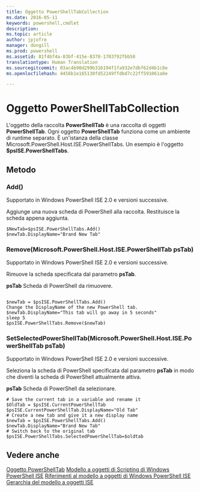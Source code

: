 ```yaml
---
title: Oggetto PowerShellTabCollection
ms.date: 2016-05-11
keywords: powershell,cmdlet
description: 
ms.topic: article
author: jpjofre
manager: dongill
ms.prod: powershell
ms.assetid: 81f4bf4a-83bf-415e-8378-1703792fbb58
translationtype: Human Translation
ms.sourcegitcommit: 03ac4b90d299b316194f1fa932e7dbf62d4b1c8e
ms.openlocfilehash: 4456b1e165130fd52249ffdbd7c22ff591061a8e

---
```


# Oggetto PowerShellTabCollection
  L'oggetto della raccolta **PowerShellTab** è una raccolta di oggetti **PowerShellTab**. Ogni oggetto **PowerShellTab** funziona come un ambiente di runtime separato. È un'istanza della classe Microsoft.PowerShell.Host.ISE.PowerShellTabs. Un esempio è l'oggetto **$psISE.PowerShellTabs**.

## Metodo

### Add\(\)
  Supportato in Windows PowerShell ISE 2.0 e versioni successive. 

 Aggiunge una nuova scheda di PowerShell alla raccolta. Restituisce la scheda appena aggiunta.

```
$NewTab=$psISE.PowerShellTabs.Add()
$newTab.DisplayName="Brand New Tab"
```

### Remove\(Microsoft.PowerShell.Host.ISE.PowerShellTab psTab\)
  Supportato in Windows PowerShell ISE 2.0 e versioni successive. 

 Rimuove la scheda specificata dal parametro **psTab**.

 **psTab**
 Scheda di PowerShell da rimuovere.

```

$newTab = $psISE.PowerShellTabs.Add()
Change the DisplayName of the new PowerShell tab. 
$newTab.DisplayName="This tab will go away in 5 seconds" 
sleep 5 
$psISE.PowerShellTabs.Remove($newTab)
```

### SetSelectedPowerShellTab\(Microsoft.PowerShell.Host.ISE.PowerShellTab psTab\)
  Supportato in Windows PowerShell ISE 2.0 e versioni successive. 

 Seleziona la scheda di PowerShell specificata dal parametro **psTab** in modo che diventi la scheda di PowerShell attualmente attiva.

 **psTab**
 Scheda di PowerShell da selezionare.

```
# Save the current tab in a variable and rename it
$OldTab = $psISE.CurrentPowerShellTab
$psISE.CurrentPowerShellTab.DisplayName="Old Tab"
# Create a new tab and give it a new display name
$newTab = $psISE.PowerShellTabs.Add()
$newTab.DisplayName="Brand New Tab" 
# Switch back to the original tab
$psISE.PowerShellTabs.SelectedPowerShellTab=$oldtab
```

## Vedere anche
 [Oggetto PowerShellTab](The-PowerShellTab-Object.md) 
 [Modello a oggetti di Scripting di Windows PowerShell ISE](../ise/The-Windows-PowerShell-ISE-Scripting-Object-Model.md) 
 [Riferimenti al modello a oggetti di Windows PowerShell ISE](../ise/Windows-PowerShell-ISE-Object-Model-Reference.md) 
 [Gerarchia del modello a oggetti ISE](../ise/The-ISE-Object-Model-Hierarchy.md)

  



<!--HONumber=Aug16_HO3-->



